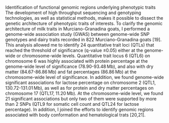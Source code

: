 Identification of functional genomic regions underlying phenotypic traits
The development of high throughput sequencing and genotyping technologies, as well as statistical methods, makes it possible to dissect the genetic architecture of phenotypic traits of interests.  To clarify the genomic architecture of milk traits in Murciano-Granadina goats, I performed a genome-wide association study (GWAS) between genome-wide SNP genotypes and dairy traits recorded in 822 Murciano-Granadina goats [19]. This analysis allowed me to identify 24 quantitative trait loci (QTLs) that reached the threshold of significance (q-value ≤0.05) either at the genome-wide or chromosome-wide levels. Quantitative trait locus 6 (QTL6) on chromosome 6 was highly associated with protein percentage at the genome-wide level of significance (78.90-93.48 Mb), and also with dry matter (84.67-86.86 Mb) and fat percentages (86.86 Mb) at the chromosome-wide level of significance. In addition, we found genome-wide significant associations for lactose percentage on chromosome 2 (QTL1, 130.72-131.01 Mb), as well as for protein and dry matter percentages on chromosome 17 (QTL17, 11.20 Mb). At the chromosome-wide level, we found 21 significant associations but only two of them were supported by more than 2 SNPs (QTL9 for somatic cell count and QTL24 for lactose percentage). In addition, I joined the efforts to identify genomic regions associated with body conformation and hematological trats [20,21]. 
